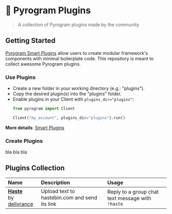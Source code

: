 # 🔌 Pyrogram Plugins

> A collection of Pyrogram plugins made by the community

## Getting Started

[Pyrogram Smart Plugins](//docs.pyrogram.ml/resources/SmartPlugins) allow users to create modular framework's components with minimal boilerplate code. This repository is meant to collect awesome Pyrogram plugins.

### Use Plugins

- Create a new folder in your working directory (e.g.: "plugins").
- Copy the desired plugin(s) into the "plugins" folder.
- Enable plugins in your Client with `plugins_dir="plugins"`:
  ```python
  from pyrogram import Client

  Client("my_account", plugins_dir="plugins").run()
  ```

**More details**: [Smart Plugins](//docs.pyrogram.ml/resources/SmartPlugins)

### Create Plugins

bla bla bla

## Plugins Collection

Name | Description | Usage
:--- | :--- | :---
[**Haste**](plugins/haste) <br> by [delivrance](//github.com/delivrance) | Upload text to hastebin.com and send its link | Reply to a group chat text message with `!haste`
